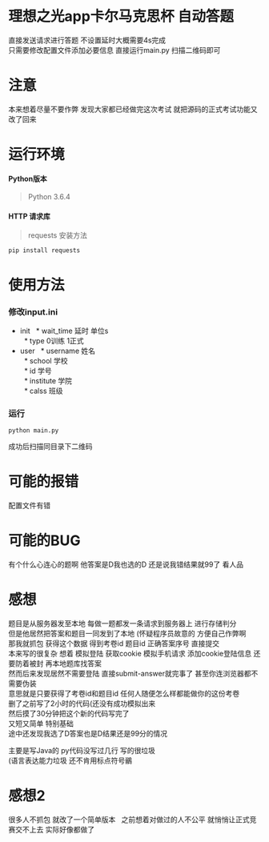 # 理想之光app卡尔马克思杯 自动答题
直接发送请求进行答题 不设置延时大概需要4s完成  
只需要修改配置文件添加必要信息 直接运行main.py 扫描二维码即可

# 注意
本来想着尽量不要作弊 发现大家都已经做完这次考试 就把源码的正式考试功能又改了回来

# 运行环境
#### Python版本
>Python 3.6.4
#### HTTP 请求库
>requests  安装方法
```
pip install requests
```

# 使用方法
### 修改input.ini
- init
   * wait_time 延时 单位s  
   * type 0训练 1正式  
- user
   * username 姓名  
   * school 学校  
   * id 学号  
   * institute 学院  
   * calss 班级  
### 运行
```
python main.py
```
成功后扫描同目录下二维码

# 可能的报错
配置文件有错

# 可能的BUG
有个什么心连心的题啊 他答案是D我也选的D 还是说我错结果就99了 看人品

# 感想
题目是从服务器发至本地 每做一题都发一条请求到服务器上 进行存储判分   
但是他居然把答案和题目一同发到了本地 (怀疑程序员故意的 方便自己作弊啊   
那我就抓包 获得这个数据 得到考卷id 题目id 正确答案序号 直接提交   
本来写的很复杂 想着 模拟登陆 获取cookie 模拟手机请求 添加cookie登陆信息 还要防着被封 再本地题库找答案   
然而后来发现居然不需要登陆 直接submit-answer就完事了 甚至你连浏览器都不需要伪装   
意思就是只要获得了考卷id和题目id 任何人随便怎么样都能做你的这份考卷   
删了之前写了2小时的代码(还没有成功模拟出来   
然后摸了30分钟把这个新的代码写完了   
又短又简单 特别基础   
途中还发现我选了D答案也是D结果还是99分的情况   
   
主要是写Java的 py代码没写过几行 写的很垃圾   
(语言表达能力垃圾 还不肯用标点符号鶸   

# 感想2
很多人不抓包 就改了一个简单版本  
之前想着对做过的人不公平 就悄悄让正式竞赛交不上去 实际好像都做了
